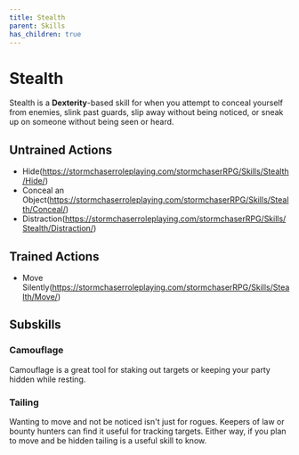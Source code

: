 ```yaml
---
title: Stealth
parent: Skills
has_children: true
---
```


# Stealth
Stealth is a **Dexterity**-based skill for when you attempt to conceal yourself from enemies, slink past guards, slip away without being noticed, or sneak up on someone without being seen or heard.

## Untrained Actions
* Hide(https://stormchaserroleplaying.com/stormchaserRPG/Skills/Stealth/Hide/)
* Conceal an Object(https://stormchaserroleplaying.com/stormchaserRPG/Skills/Stealth/Conceal/)
* Distraction(https://stormchaserroleplaying.com/stormchaserRPG/Skills/Stealth/Distraction/)

## Trained Actions
* Move Silently(https://stormchaserroleplaying.com/stormchaserRPG/Skills/Stealth/Move/)

## Subskills

### Camouflage
Camouflage is a great tool for staking out targets or keeping your party hidden while resting.

### Tailing
Wanting to move and not be noticed isn't just for rogues. Keepers of law or bounty hunters can find it useful for tracking targets. Either way, if you plan to move and be hidden tailing is a useful skill to know.
